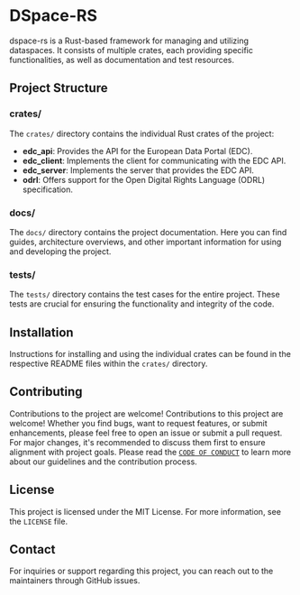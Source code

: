 # DSpace-RS

dspace-rs is a Rust-based framework for managing and utilizing dataspaces. It consists of multiple crates, each providing specific functionalities, as well as documentation and test resources.

## Project Structure

### crates/

The `crates/` directory contains the individual Rust crates of the project:

- **edc_api**: Provides the API for the European Data Portal (EDC).
- **edc_client**: Implements the client for communicating with the EDC API.
- **edc_server**: Implements the server that provides the EDC API.
- **odrl**: Offers support for the Open Digital Rights Language (ODRL) specification.

### docs/

The `docs/` directory contains the project documentation. Here you can find guides, architecture overviews, and other important information for using and developing the project.

### tests/

The `tests/` directory contains the test cases for the entire project. These tests are crucial for ensuring the functionality and integrity of the code.

## Installation

Instructions for installing and using the individual crates can be found in the respective README files within the `crates/` directory.

## Contributing

Contributions to the project are welcome! Contributions to this project are welcome! Whether you find bugs, want to request features, or submit enhancements, please feel free to open an issue or submit a pull request. For major changes, it's recommended to discuss them first to ensure alignment with project goals.
Please read the [`CODE OF CONDUCT`](CODE_OF_CONDUCT.md) to learn more about our guidelines and the contribution process.

## License

This project is licensed under the MIT License. For more information, see the `LICENSE` file.

## Contact

For inquiries or support regarding this project, you can reach out to the maintainers through GitHub issues.
